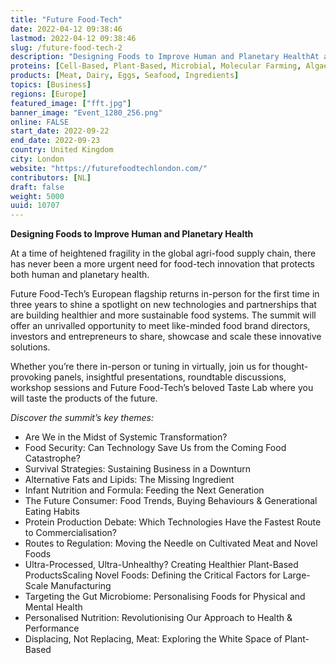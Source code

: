 ```yaml
---
title: "Future Food-Tech"
date: 2022-04-12 09:38:46
lastmod: 2022-04-12 09:38:46
slug: /future-food-tech-2
description: "Designing Foods to Improve Human and Planetary HealthAt a time of heightened fragility in the global agri-food supply chain, there has never been a more urgent need for food-tech innovation that protects both human and planetary health."
proteins: [Cell-Based, Plant-Based, Microbial, Molecular Farming, Algae, Fungi]
products: [Meat, Dairy, Eggs, Seafood, Ingredients]
topics: [Business]
regions: [Europe]
featured_image: ["fft.jpg"]
banner_image: "Event_1280_256.png"
online: FALSE
start_date: 2022-09-22
end_date: 2022-09-23
country: United Kingdom
city: London
website: "https://futurefoodtechlondon.com/"
contributors: [NL]
draft: false
weight: 5000
uuid: 10707
---
```

<p><strong>Designing Foods to Improve Human and Planetary Health</strong></p>
<p>At a time of heightened fragility in the global agri-food supply chain, there has never been a more urgent need for food-tech innovation that protects both human and planetary health.</p>
<p>Future Food-Tech’s European flagship returns in-person for the first time in three years to shine a spotlight on new technologies and partnerships that are building healthier and more sustainable food systems. The summit will offer an unrivalled opportunity to meet like-minded food brand directors, investors and entrepreneurs to share, showcase and scale these innovative solutions.</p>
<p>Whether you’re there in-person or tuning in virtually, join us for thought-provoking panels, insightful presentations, roundtable discussions, workshop sessions and Future Food-Tech’s beloved Taste Lab where you will taste the products of the future.</p>
<p><em>Discover the summit’s key themes:</em></p>
<ul>
<li>Are We in the Midst of Systemic Transformation?</li>
<li>Food Security: Can Technology Save Us from the Coming Food Catastrophe?</li>
<li>Survival Strategies: Sustaining Business in a Downturn</li>
<li>Alternative Fats and Lipids: The Missing Ingredient</li>
<li>Infant Nutrition and Formula: Feeding the Next Generation</li>
<li>The Future Consumer: Food Trends, Buying Behaviours & Generational Eating Habits</li>
<li>Protein Production Debate: Which Technologies Have the Fastest Route to Commercialisation?</li>
<li>Routes to Regulation: Moving the Needle on Cultivated Meat and Novel Foods</li>
<li>Ultra-Processed, Ultra-Unhealthy? Creating Healthier Plant-Based ProductsScaling Novel Foods: Defining the Critical Factors for Large-Scale Manufacturing</li>
<li>Targeting the Gut Microbiome: Personalising Foods for Physical and Mental Health</li>
<li>Personalised Nutrition: Revolutionising Our Approach to Health & Performance</li>
<li>Displacing, Not Replacing, Meat: Exploring the White Space of Plant-Based</li>
</ul>

